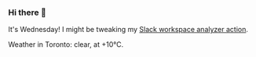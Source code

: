 ### Hi there :wave:

It's Wednesday! I might be tweaking my [Slack workspace analyzer action](https://github.com/bewuethr/slack-analyzer).

Weather in Toronto: clear, at +10°C.
